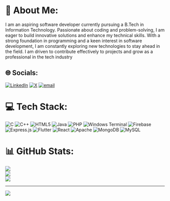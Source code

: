 # 💫 About Me:
I am an aspiring software developer currently pursuing a B.Tech in Information Technology. Passionate about coding and problem-solving, I am eager to build innovative solutions and enhance my technical skills. With a strong foundation in programming and a keen interest in software development, I am constantly exploring new technologies to stay ahead in the field. I am driven to contribute effectively to projects and grow as a professional in the tech industry<br>


## 🌐 Socials:
[![LinkedIn](https://img.shields.io/badge/LinkedIn-%230077B5.svg?logo=linkedin&logoColor=white)](https://linkedin.com/in/https://www.linkedin.com/in/abhinav-sethu-dev/) [![X](https://img.shields.io/badge/X-black.svg?logo=X&logoColor=white)](https://x.com/@abhinav_sethu) [![email](https://img.shields.io/badge/Email-D14836?logo=gmail&logoColor=white)](mailto:abhinavsethu2005@gmail.com) 

# 💻 Tech Stack:
![C](https://img.shields.io/badge/c-%2300599C.svg?style=flat-square&logo=c&logoColor=white) ![C++](https://img.shields.io/badge/c++-%2300599C.svg?style=flat-square&logo=c%2B%2B&logoColor=white) ![HTML5](https://img.shields.io/badge/html5-%23E34F26.svg?style=flat-square&logo=html5&logoColor=white) ![Java](https://img.shields.io/badge/java-%23ED8B00.svg?style=flat-square&logo=openjdk&logoColor=white) ![PHP](https://img.shields.io/badge/php-%23777BB4.svg?style=flat-square&logo=php&logoColor=white) ![Windows Terminal](https://img.shields.io/badge/Windows%20Terminal-%234D4D4D.svg?style=flat-square&logo=windows-terminal&logoColor=white) ![Firebase](https://img.shields.io/badge/firebase-%23039BE5.svg?style=flat-square&logo=firebase) ![Express.js](https://img.shields.io/badge/express.js-%23404d59.svg?style=flat-square&logo=express&logoColor=%2361DAFB) ![Flutter](https://img.shields.io/badge/Flutter-%2302569B.svg?style=flat-square&logo=Flutter&logoColor=white) ![React](https://img.shields.io/badge/react-%2320232a.svg?style=flat-square&logo=react&logoColor=%2361DAFB) ![Apache](https://img.shields.io/badge/apache-%23D42029.svg?style=flat-square&logo=apache&logoColor=white) ![MongoDB](https://img.shields.io/badge/MongoDB-%234ea94b.svg?style=flat-square&logo=mongodb&logoColor=white) ![MySQL](https://img.shields.io/badge/mysql-4479A1.svg?style=flat-square&logo=mysql&logoColor=white)
# 📊 GitHub Stats:
![](https://github-readme-stats.vercel.app/api?username=AbhinavSethu&theme=radical&hide_border=false&include_all_commits=false&count_private=false)<br/>
![](https://github-readme-streak-stats.herokuapp.com/?user=AbhinavSethu&theme=radical&hide_border=false)<br/>
![](https://github-readme-stats.vercel.app/api/top-langs/?username=AbhinavSethu&theme=radical&hide_border=false&include_all_commits=false&count_private=false&layout=compact)

---
[![](https://visitcount.itsvg.in/api?id=AbhinavSethu&icon=0&color=3)](https://visitcount.itsvg.in)

<!-- Proudly created with GPRM ( https://gprm.itsvg.in ) -->
